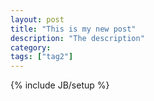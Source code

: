 ```yaml
---
layout: post
title: "This is my new post"
description: "The description"
category: 
tags: ["tag2"]
---
```

{% include JB/setup %}
